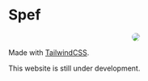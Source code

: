 # Spef

<div align="center">
<img src="https://pbs.twimg.com/profile_images/1456893918264631298/yEMGohVi_400x400.jpg" style="border-radius: 9999px;">
</div>

Made with [TailwindCSS](https://tailwindcss.com).

This website is still under development.
